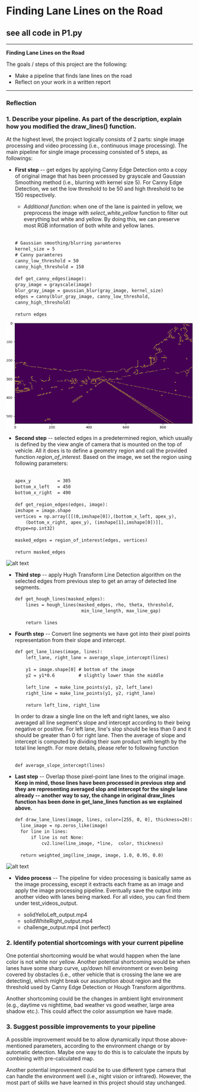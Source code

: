 # **Finding Lane Lines on the Road** 

## **see all code in P1.py**

---

**Finding Lane Lines on the Road**

The goals / steps of this project are the following:

* Make a pipeline that finds lane lines on the road
* Reflect on your work in a written report


[//]: # (Image References)

[image1]: ./examples/grayscale.jpg "Grayscale"
[image_edges]: ./examples/edges.png "Edges"
[image_masked_edges]: ./examples/masked\_edges.png "Masked_Edges"
[image_result]: ./examples/result\_image.png "Result"

---

### Reflection

### 1. Describe your pipeline. As part of the description, explain how you modified the draw_lines() function.

At the highest level, the project logically consists of 2 parts:
single image processing and video processing (i.e., continuous image
processing). The main pipeline for single image processing consisted
of 5 steps, as followings:

* **First step** -- get edges by applying Canny Edge Detection onto a
 copy of original image that has been processed by grayscale and
 Gaussian Smoothing method (i.e., blurring with kernel size 5). For
 Canny Edge Detection, we set the low threshold to be 50 and high
 threshold to be 150 respectively.

	* *Additional function*: when one of the lane is painted in
      yellow, we preprocess the image with *select_white_yellow*
      function to filter out everything but white and yellow. By doing
      this, we can preserve most RGB information of both white and
      yellow lanes.

	```

	# Gaussian smoothing/blurring paramteres
	kernel_size = 5
	# Canny paramteres
	canny_low_threshold = 50
	canny_high_threshold = 150
	
	def get_canny_edges(image):
    gray_image = grayscale(image)
    blur_gray_image = gaussian_blur(gray_image, kernel_size)
    edges = canny(blur_gray_image, canny_low_threshold, canny_high_threshold)
    
    return edges

	```
![alt text][image_edges] 


* **Second step** -- selected edges in a predetermined region, which
 usually is defined by the view angle of camera that is mounted on the
 top of vehicle. All it does is to define a geometry region and call
 the provided function *region_of_interest*. Based on the image, we
 set the region using following parameters:
 
	```
 
	apex_y          = 305
	bottom_x_left   = 450
	bottom_x_right  = 490
 
	def get_region_edges(edges, image):
	imshape = image.shape
	vertices = np.array([[(0,imshape[0]),(bottom_x_left, apex_y), 
		(bottom_x_right, apex_y), (imshape[1],imshape[0])]], dtype=np.int32)
	
	masked_edges = region_of_interest(edges, vertices)
 
    return masked_edges
	
	```

![alt text][image_masked_edges]

* **Third step** -- apply Hugh Transform Line Detection algorithm on
  the selected edges from previous step to get an array of detected
  line segments.
  
    ```
	def get_hough_lines(masked_edges):
		lines = hough_lines(masked_edges, rho, theta, threshold, 
			                 min_line_length, max_line_gap)

		return lines

	```


* **Fourth step** -- Convert line segments we have got into their
  pixel points representation from their slope and intercept.

	```
	def get_lane_lines(image, lines):
		left_lane, right_lane = average_slope_intercept(lines)
    
		y1 = image.shape[0] # bottom of the image
		y2 = y1*0.6         # slightly lower than the middle

		left_line  = make_line_points(y1, y2, left_lane)
		right_line = make_line_points(y1, y2, right_lane)
    
		return left_line, right_line
	```
	
	In order to draw a single line on the left and right lanes, we
	also averaged all line segment's slope and intercept according to
	their being negative or positive. For left lane, line's slop
	should be less than 0 and it should be greater than 0 for right
	lane. Then the average of slope and intercept is computed by
	dividing their sum product with length by the total line
	length. For more details, please refer to following function
	
	```
	
	def average_slope_intercept(lines)

	```
	
	
* **Last step** -- Overlap those pixel-point lane lines to the
  original image. **Keep in mind, those lines have been processed in
  previous step and they are representing averaged slop and intercept
  for the single lane already -- another way to say, the change in
  original draw_lines function has been done in get_lane_lines
  function as we explained above.**
  
  ```
  def draw_lane_lines(image, lines, color=[255, 0, 0], thickness=20):
    line_image = np.zeros_like(image)
    for line in lines:
        if line is not None:
            cv2.line(line_image, *line,  color, thickness)
		
	return weighted_img(line_image, image, 1.0, 0.95, 0.0)
  
  ```

![alt text][image_result]


* **Video process** -- The pipeline for video processing is basically
  same as the image processing, except it extracts each frame as an
  image and apply the image processing pipeline. Eventually save the
  output into another video with lanes being marked. For all video,
  you can find them under test\_videos\_output.
  
  - solidYelloLeft_output.mp4
  - solidWhiteRight_output.mp4
  - challenge_output.mp4 (not perfect)


### 2. Identify potential shortcomings with your current pipeline

One potential shortcoming would be what would happen when the lane
color is not white nor yellow. Another potential shortcoming would be
when lanes have some sharp curve, up/down hill environment or even
being covered by obstacles (i.e., other vehicle that is crossing the
lane we are detecting), which might break our assumption about region
and the threshold used by Canny Edge Detection or Hough Transform
algorithms.

Another shortcoming could be the changes in ambient light environment
(e.g., daytime vs nighttime, bad weather vs good weather, large area
shadow etc.). This could affect the color assumption we have made.


### 3. Suggest possible improvements to your pipeline

A possible improvement would be to allow dynamically input those
above-mentioned parameters, according to the environment change or by
automatic detection. Maybe one way to do this is to calculate the
inputs by combining with pre-calculated map.

Another potential improvement could be to use different type camera
that can handle the environment well (i.e., night vision or
infrared). However, the most part of skills we have learned in this
project should stay unchanged.
